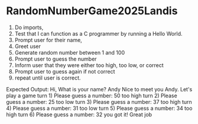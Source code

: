 # RandomNumberGame2025Landis
1. Do imports,
2. Test that I can function as a C programmer by running a Hello World.
3. Prompt user for their name,
4. Greet user
5. Generate random number between 1 and 100
6. Prompt user to guess the number
7. Inform user that they were either too high, too low, or correct
8. Prompt user to guess again if not correct
9. repeat until user is correct.

Expected Output:
Hi, What is your name? Andy
Nice to meet you Andy.  Let's play a game
turn 1) Please guess a number: 50
too high
turn 2) Please guess a number: 25
too low
turn 3) Please guess a number: 37
too high
turn 4) Please guess a number: 31
too low
turn 5) Please guess a number: 34
too high
turn 6) Please guess a number: 32
you got it!
Great job
